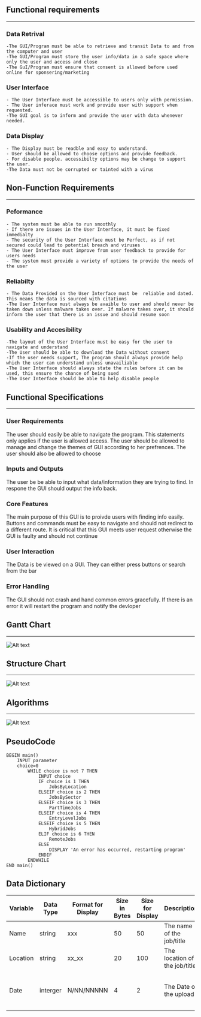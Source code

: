 ## Functional requirements
- - - 
### Data Retrival
    -The GUI/Program must be able to retrieve and transit Data to and from the computer and user
    -The GUI/Program must store the user info/data in a safe space where only the user and access and close
    -The GuI/Program must ensure that consent is allowed before used online for sponsering/marketing
### User Interface
    - The User Interface must be accessible to users only with permission. 
    - The User inferace must work and provide user with support when requested.
    -The GUI goal is to inform and provide the user with data whenever needed.
### Data Display
    - The Display must be readble and easy to understand. 
    - User should be allowed to choose options and provide feedback.
    - For disable people. accessibilty options may be change to support the user.
    -The Data must not be corrupted or tainted with a virus

## Non-Function Requirements
- - -
### Peformance
    - The system must be able to run smoothly
    - If there are issues in the User Interface, it must be fixed immedialty
    - The security of the User Interface must be Perfect, as if not secured could lead to potential breach and viruses
    - The User Interface must improve from user feedback to provide for users needs
    - The system must provide a variety of options to provide the needs of the user
### Reliabilty
    - The Data Provided on the User Interface must be  reliable and dated. This means the data is sourced with citations
    -The User Interface must always be avaible to user and should never be taken down unless malware takes over. If malware takes over, it should inform the user that there is an issue and should resume soon
### Usability and Accesibility
    -The layout of the User Interface must be easy for the user to navigate and understand
    -The User should be able to download the Data without consent
    -If the user needs support, The program should always provide help which the user can understand unless unavailiable
    -The User Interface should always state the rules before it can be used, this ensure the chance of being sued
    -The User Interface should be able to help disable people

## Functional Specifications
- - - 
### User Requirements
The user should easily be able to navigate the program. This statements only applies if the user is allowed access. The user should be allowed to manage and change the themes of GUI according to her prefrences. The user should also be allowed to choose

### Inputs and Outputs
The user be be able to input what data/information they are trying to find. In respone the GUI should output the info back.

### Core Features
The main purpose of this GUI is to proivde users with finding info easily. Buttons and commands must be easy to navigate and should not redirect to a different route. It is critical that this GUI meets user request otherwise the GUI is faulty and should not continue

### User Interaction
The Data is be viewed on a GUI. They can either press buttons or search from the bar

### Error Handling
The GUI should not crash and hand common errors gracefully. If there is an error it will restart the program and notify the devloper

## Gantt Chart
- - -
![Alt text](Screenshot%202025-03-10%20102117.png)

## Structure Chart
- - -
![Alt text](Structure%20Chart.png)

## Algorithms
- - -
![Alt text](Blank%20diagram%20(1).png)

## PseudoCode
```
BEGIN main()
    INPUT parameter
    choice=0
        WHILE choice is not 7 THEN
            INPUT choice
            IF choice is 1 THEN
                JobsByLocation
            ELSEIF choice is 2 THEN
                JobsBySector
            ELSEIF choice is 3 THEN
                PartTimeJobs
            ELSEIF choice is 4 THEN
                EntryLevelJobs
            ELSEIF choice is 5 THEN
                HybridJobs
            ELIF choice is 6 THEN
                RemoteJobs
            ELSE
                DISPLAY 'An error has occurred, restarting program'
            ENDIF
        ENDWHILE
END main()    
``` 
## Data Dictionary

Variable|Data Type|Format for Display|Size in Bytes|Size for Display|Description|Example|Validation|
|---|---|---|---|---|---|---|---
|Name|string|xxx|50|50|The name of the job/title|Doctor|must be a valid string|
|Location|string|xx_xx|20|100|The location of the job/title|Perth_WA|must be a valid string|
|Date|interger|N/NN/NNNNN|4|2|The Date of the upload|19/20/2021|must be a valid date and correct format|

